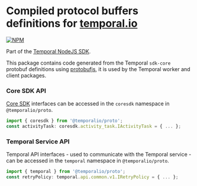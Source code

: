 # Compiled protocol buffers definitions for [temporal.io](https://temporal.io)

[![NPM](https://img.shields.io/npm/v/temporalio/proto)](https://www.npmjs.com/package/@temporalio/proto)

Part of the [Temporal NodeJS SDK](https://www.npmjs.com/package/temporalio).

This package contains code generated from the Temporal `sdk-core` protobuf definitions using [protobufjs](https://www.npmjs.com/package/protobufjs), it is used by the Temporal worker and client packages.

### Core SDK API

[Core SDK](https://github.com/temporalio/sdk-core) interfaces can be accessed in the `coresdk` namespace in `@temporalio/proto`.

```ts
import { coresdk } from '@temporalio/proto';
const activityTask: coresdk.activity_task.IActivityTask = { ... };
```

### Temporal Service API

Temporal API interfaces - used to communicate with the Temporal service - can be accessed in the `temporal` namespace in `@temporalio/proto`.

```ts
import { temporal } from '@temporalio/proto';
const retryPolicy: temporal.api.common.v1.IRetryPolicy = { ... };
```

